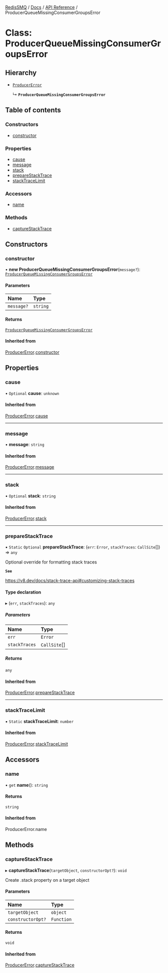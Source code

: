 [RedisSMQ](../../../README.md) / [Docs](../../README.md) / [API Reference](../README.md) / ProducerQueueMissingConsumerGroupsError

# Class: ProducerQueueMissingConsumerGroupsError

## Hierarchy

- [`ProducerError`](ProducerError.md)

  ↳ **`ProducerQueueMissingConsumerGroupsError`**

## Table of contents

### Constructors

- [constructor](ProducerQueueMissingConsumerGroupsError.md#constructor)

### Properties

- [cause](ProducerQueueMissingConsumerGroupsError.md#cause)
- [message](ProducerQueueMissingConsumerGroupsError.md#message)
- [stack](ProducerQueueMissingConsumerGroupsError.md#stack)
- [prepareStackTrace](ProducerQueueMissingConsumerGroupsError.md#preparestacktrace)
- [stackTraceLimit](ProducerQueueMissingConsumerGroupsError.md#stacktracelimit)

### Accessors

- [name](ProducerQueueMissingConsumerGroupsError.md#name)

### Methods

- [captureStackTrace](ProducerQueueMissingConsumerGroupsError.md#capturestacktrace)

## Constructors

### constructor

• **new ProducerQueueMissingConsumerGroupsError**(`message?`): [`ProducerQueueMissingConsumerGroupsError`](ProducerQueueMissingConsumerGroupsError.md)

#### Parameters

| Name | Type |
| :------ | :------ |
| `message?` | `string` |

#### Returns

[`ProducerQueueMissingConsumerGroupsError`](ProducerQueueMissingConsumerGroupsError.md)

#### Inherited from

[ProducerError](ProducerError.md).[constructor](ProducerError.md#constructor)

## Properties

### cause

• `Optional` **cause**: `unknown`

#### Inherited from

[ProducerError](ProducerError.md).[cause](ProducerError.md#cause)

___

### message

• **message**: `string`

#### Inherited from

[ProducerError](ProducerError.md).[message](ProducerError.md#message)

___

### stack

• `Optional` **stack**: `string`

#### Inherited from

[ProducerError](ProducerError.md).[stack](ProducerError.md#stack)

___

### prepareStackTrace

▪ `Static` `Optional` **prepareStackTrace**: (`err`: `Error`, `stackTraces`: `CallSite`[]) => `any`

Optional override for formatting stack traces

**`See`**

https://v8.dev/docs/stack-trace-api#customizing-stack-traces

#### Type declaration

▸ (`err`, `stackTraces`): `any`

##### Parameters

| Name | Type |
| :------ | :------ |
| `err` | `Error` |
| `stackTraces` | `CallSite`[] |

##### Returns

`any`

#### Inherited from

[ProducerError](ProducerError.md).[prepareStackTrace](ProducerError.md#preparestacktrace)

___

### stackTraceLimit

▪ `Static` **stackTraceLimit**: `number`

#### Inherited from

[ProducerError](ProducerError.md).[stackTraceLimit](ProducerError.md#stacktracelimit)

## Accessors

### name

• `get` **name**(): `string`

#### Returns

`string`

#### Inherited from

ProducerError.name

## Methods

### captureStackTrace

▸ **captureStackTrace**(`targetObject`, `constructorOpt?`): `void`

Create .stack property on a target object

#### Parameters

| Name | Type |
| :------ | :------ |
| `targetObject` | `object` |
| `constructorOpt?` | `Function` |

#### Returns

`void`

#### Inherited from

[ProducerError](ProducerError.md).[captureStackTrace](ProducerError.md#capturestacktrace)
